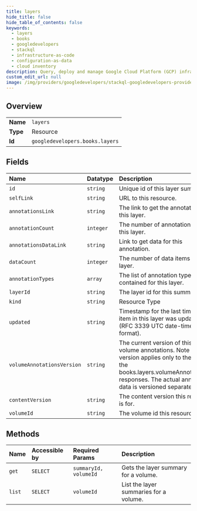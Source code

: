 ```yaml
---
title: layers
hide_title: false
hide_table_of_contents: false
keywords:
  - layers
  - books
  - googledevelopers    
  - stackql
  - infrastructure-as-code
  - configuration-as-data
  - cloud inventory
description: Query, deploy and manage Google Cloud Platform (GCP) infrastructure and resources using SQL
custom_edit_url: null
image: /img/providers/googledevelopers/stackql-googledevelopers-provider-featured-image.png
---
```

  
    

## Overview
<table><tbody>
<tr><td><b>Name</b></td><td><code>layers</code></td></tr>
<tr><td><b>Type</b></td><td>Resource</td></tr>
<tr><td><b>Id</b></td><td><code>googledevelopers.books.layers</code></td></tr>
</tbody></table>

## Fields
| Name | Datatype | Description |
|:-----|:---------|:------------|
| `id` | `string` | Unique id of this layer summary. |
| `selfLink` | `string` | URL to this resource. |
| `annotationsLink` | `string` | The link to get the annotations for this layer. |
| `annotationCount` | `integer` | The number of annotations for this layer. |
| `annotationsDataLink` | `string` | Link to get data for this annotation. |
| `dataCount` | `integer` | The number of data items for this layer. |
| `annotationTypes` | `array` | The list of annotation types contained for this layer. |
| `layerId` | `string` | The layer id for this summary. |
| `kind` | `string` | Resource Type |
| `updated` | `string` | Timestamp for the last time an item in this layer was updated. (RFC 3339 UTC date-time format). |
| `volumeAnnotationsVersion` | `string` | The current version of this layer's volume annotations. Note that this version applies only to the data in the books.layers.volumeAnnotations.* responses. The actual annotation data is versioned separately. |
| `contentVersion` | `string` | The content version this resource is for. |
| `volumeId` | `string` | The volume id this resource is for. |
## Methods
| Name | Accessible by | Required Params | Description |
|:-----|:--------------|:----------------|:------------|
| `get` | `SELECT` | `summaryId, volumeId` | Gets the layer summary for a volume. |
| `list` | `SELECT` | `volumeId` | List the layer summaries for a volume. |
